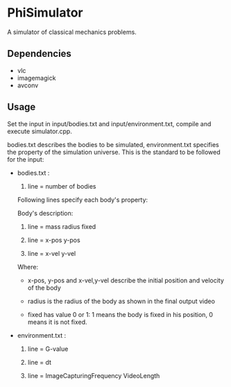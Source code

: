 PhiSimulator
============

A simulator of classical mechanics problems.


Dependencies
------------

* vlc
* imagemagick
* avconv


Usage
-----

Set the input in input/bodies.txt and input/environment.txt, compile and execute simulator.cpp.

bodies.txt describes the bodies to be simulated, environment.txt specifies the property of the simulation universe.
This is the standard to be followed for the input:

* 	bodies.txt : 

	1. line = number of bodies
	
	Following lines specify each body's property:
	
	Body's description:

	1. line	= mass radius fixed

	2. line	= x-pos y-pos

	3. line	= x-vel y-vel
		
	
	Where:
	*	x-pos, y-pos and x-vel,y-vel describe the initial position and velocity of the body
	
	*	radius is the radius of the body as shown in the final output video
	
	*	fixed has value 0 or 1: 1 means the body is fixed in his position, 0 means it is not fixed.

		
* 	environment.txt :
	
	1.	line = G-value
	
	2. 	line = dt
	
	3.	line = ImageCapturingFrequency VideoLength
			
